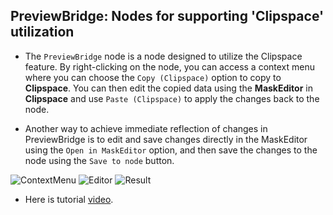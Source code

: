 ## PreviewBridge: Nodes for supporting 'Clipspace' utilization

* The ```PreviewBridge``` node is a node designed to utilize the Clipspace feature. By right-clicking on the node, you can access a context menu where you can choose the ```Copy (Clipspace)``` option to copy to **Clipspace**. You can then edit the copied data using the **MaskEditor** in **Clipspace** and use ```Paste (Clipspace)``` to apply the changes back to the node.

* Another way to achieve immediate reflection of changes in PreviewBridge is to edit and save changes directly in the MaskEditor using the ```Open in MaskEditor``` option, and then save the changes to the node using the ```Save to node``` button.

![ContextMenu](https://github.com/ltdrdata/ComfyUI-extension-tutorials/raw/Main/ComfyUI-Impact-Pack/images/PreviewBridge-ContextMenu.png)
![Editor](https://github.com/ltdrdata/ComfyUI-extension-tutorials/raw/Main/ComfyUI-Impact-Pack/images/PreviewBridge-Editor.png)
![Result](https://github.com/ltdrdata/ComfyUI-extension-tutorials/raw/Main/ComfyUI-Impact-Pack/images/PreviewBridge-Result.png)

* Here is tutorial [video](https://www.youtube.com/watch?v=O3EjONCS-rU).
